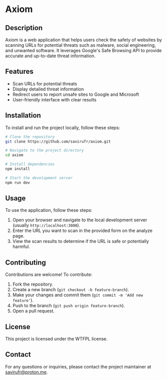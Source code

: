 # Axiom

## Description
Axiom is a web application that helps users check the safety of websites by scanning URLs for potential threats such as malware, social engineering, and unwanted software. It leverages Google's Safe Browsing API to provide accurate and up-to-date threat information.

## Features
- Scan URLs for potential threats
- Display detailed threat information
- Redirect users to report unsafe sites to Google and Microsoft
- User-friendly interface with clear results

## Installation
To install and run the project locally, follow these steps:

```bash
# Clone the repository
git clone https://github.com/savirufr/axiom.git

# Navigate to the project directory
cd axiom

# Install dependencies
npm install

# Start the development server
npm run dev
```

## Usage
To use the application, follow these steps:

1. Open your browser and navigate to the local development server (usually `http://localhost:3000`).
2. Enter the URL you want to scan in the provided form on the analyze page.
3. View the scan results to determine if the URL is safe or potentially harmful.

## Contributing
Contributions are welcome! To contribute:

1. Fork the repository.
2. Create a new branch (`git checkout -b feature-branch`).
3. Make your changes and commit them (`git commit -m 'Add new feature'`).
4. Push to the branch (`git push origin feature-branch`).
5. Open a pull request.

## License
This project is licensed under the WTFPL license.

## Contact
For any questions or inquiries, please contact the project maintainer at savirufr@proton.me.